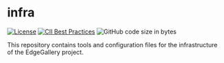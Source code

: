 # infra

[![License](https://img.shields.io/badge/License-Apache%202.0-blue.svg)](https://opensource.org/licenses/Apache-2.0)
[![CII Best Practices](https://bestpractices.coreinfrastructure.org/projects/3786/badge)](https://bestpractices.coreinfrastructure.org/projects/3786)
![GitHub code size in bytes](https://img.shields.io/github/languages/code-size/edgegallery/infra)

This repository contains tools and configuration files for the infrastructure of the EdgeGallery project.
